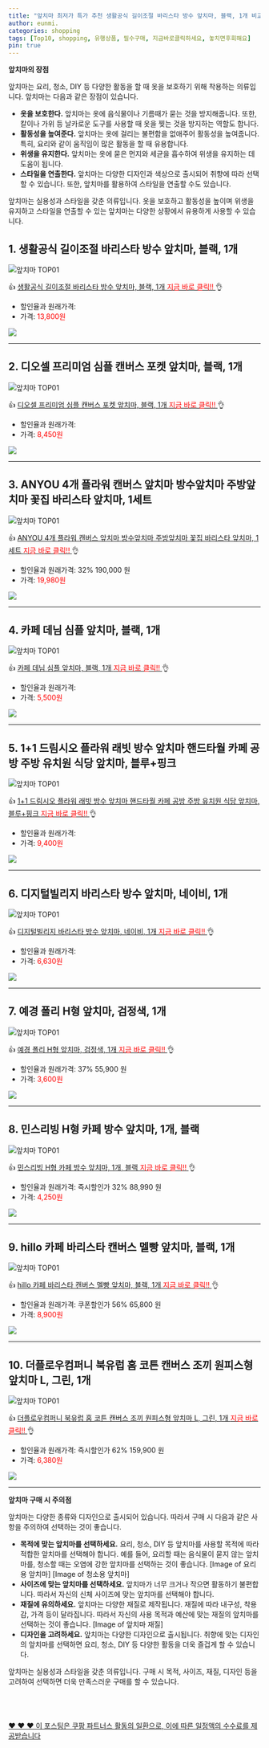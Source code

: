 ```yaml
---
title: "앞치마 최저가 특가 추천 생활공식 길이조절 바리스타 방수 앞치마, 블랙, 1개 비교 장점 구매가이드"
author: eunmi.
categories: shopping
tags: [Top10, shopping, 유행상품, 필수구매, 지금바로클릭하세요, 놓치면후회해요]
pin: true
---
```

**앞치마의 장점**

앞치마는 요리, 청소, DIY 등 다양한 활동을 할 때 옷을 보호하기 위해 착용하는 의류입니다. 앞치마는 다음과 같은 장점이 있습니다.

* **옷을 보호한다.** 앞치마는 옷에 음식물이나 기름때가 묻는 것을 방지해줍니다. 또한, 칼이나 가위 등 날카로운 도구를 사용할 때 옷을 찢는 것을 방지하는 역할도 합니다.
* **활동성을 높여준다.** 앞치마는 옷에 걸리는 불편함을 없애주어 활동성을 높여줍니다. 특히, 요리와 같이 움직임이 많은 활동을 할 때 유용합니다.
* **위생을 유지한다.** 앞치마는 옷에 묻은 먼지와 세균을 흡수하여 위생을 유지하는 데 도움이 됩니다.
* **스타일을 연출한다.** 앞치마는 다양한 디자인과 색상으로 출시되어 취향에 따라 선택할 수 있습니다. 또한, 앞치마를 활용하여 스타일을 연출할 수도 있습니다.

앞치마는 실용성과 스타일을 갖춘 의류입니다. 옷을 보호하고 활동성을 높이며 위생을 유지하고 스타일을 연출할 수 있는 앞치마는 다양한 상황에서 유용하게 사용할 수 있습니다.

   

## 1. 생활공식 길이조절 바리스타 방수 앞치마, 블랙, 1개

![앞치마 TOP01](https://thumbnail7.coupangcdn.com/thumbnails/remote/230x230ex/image/retail/images/2976874125525923-89b6e99b-abf1-4038-9845-3f6daa54665a.jpg)


👍 [생활공식 길이조절 바리스타 방수 앞치마, 블랙, 1개 <font color=red> 지금 바로 클릭!! </font> ](https://link.coupang.com/re/AFFSDP?lptag=AF3617701&subid=GithubCoopas&pageKey=6444077589&traceid=V0-153&itemId=13959813193&vendorItemId=81208855137) 👌 


- 할인율과 원래가격: 
- 가격: <span style='color:red'>13,800원</span>

[![](/discount_price.png)](https://link.coupang.com/re/AFFSDP?lptag=AF3617701&subid=GithubCoopas&pageKey=6444077589&traceid=V0-153&itemId=13959813193&vendorItemId=81208855137)

---


   

## 2. 디오셀 프리미엄 심플 캔버스 포켓 앞치마, 블랙, 1개

![앞치마 TOP01](https://thumbnail7.coupangcdn.com/thumbnails/remote/230x230ex/image/retail/images/9520408818532247-ce722b06-7f41-4166-b5a4-29f3106ca07a.jpg)


👍 [디오셀 프리미엄 심플 캔버스 포켓 앞치마, 블랙, 1개 <font color=red> 지금 바로 클릭!! </font> ](https://link.coupang.com/re/AFFSDP?lptag=AF3617701&subid=GithubCoopas&pageKey=7110400280&traceid=V0-153&itemId=17773505321&vendorItemId=78530288061) 👌 


- 할인율과 원래가격: 
- 가격: <span style='color:red'>8,450원</span>

[![](/discount_price.png)](https://link.coupang.com/re/AFFSDP?lptag=AF3617701&subid=GithubCoopas&pageKey=7110400280&traceid=V0-153&itemId=17773505321&vendorItemId=78530288061)

---


   

## 3. ANYOU 4개 플라워 캔버스 앞치마 방수앞치마 주방앞치마 꽃집 바리스타 앞치마, 1세트

![앞치마 TOP01](https://thumbnail7.coupangcdn.com/thumbnails/remote/230x230ex/image/vendor_inventory/f8c9/9459379f8edbf78051cd66132a5ef7b2db8436954ce41c2633058214996d.jpg)


👍 [ANYOU 4개 플라워 캔버스 앞치마 방수앞치마 주방앞치마 꽃집 바리스타 앞치마, 1세트 <font color=red> 지금 바로 클릭!! </font> ](https://link.coupang.com/re/AFFSDP?lptag=AF3617701&subid=GithubCoopas&pageKey=7173035726&traceid=V0-153&itemId=18075560662&vendorItemId=87403122113) 👌 


- 할인율과 원래가격: 32%  190,000   원
- 가격: <span style='color:red'>19,980원</span>

[![](/discount_price.png)](https://link.coupang.com/re/AFFSDP?lptag=AF3617701&subid=GithubCoopas&pageKey=7173035726&traceid=V0-153&itemId=18075560662&vendorItemId=87403122113)

---


   

## 4. 카페 데님 심플 앞치마, 블랙, 1개

![앞치마 TOP01](https://thumbnail7.coupangcdn.com/thumbnails/remote/230x230ex/image/retail/images/2021/05/27/18/1/c21284c0-8abb-4fff-a94a-c20a75a4c7c9.jpg)


👍 [카페 데님 심플 앞치마, 블랙, 1개 <font color=red> 지금 바로 클릭!! </font> ](https://link.coupang.com/re/AFFSDP?lptag=AF3617701&subid=GithubCoopas&pageKey=5581660993&traceid=V0-153&itemId=8922477059&vendorItemId=76209065112) 👌 


- 할인율과 원래가격: 
- 가격: <span style='color:red'>5,500원</span>

[![](/discount_price.png)](https://link.coupang.com/re/AFFSDP?lptag=AF3617701&subid=GithubCoopas&pageKey=5581660993&traceid=V0-153&itemId=8922477059&vendorItemId=76209065112)

---


   

## 5. 1+1 드림시오 플라워 래빗 방수 앞치마 핸드타월 카페 공방 주방 유치원 식당 앞치마, 블루+핑크

![앞치마 TOP01](https://thumbnail10.coupangcdn.com/thumbnails/remote/230x230ex/image/vendor_inventory/e2bc/01ae150a298f798402ed3b0196777ca1f47a9d65ef4412cc105fa8497401.jpg)


👍 [1+1 드림시오 플라워 래빗 방수 앞치마 핸드타월 카페 공방 주방 유치원 식당 앞치마, 블루+핑크 <font color=red> 지금 바로 클릭!! </font> ](https://link.coupang.com/re/AFFSDP?lptag=AF3617701&subid=GithubCoopas&pageKey=7226116438&traceid=V0-153&itemId=18323887240&vendorItemId=85468587547) 👌 


- 할인율과 원래가격: 
- 가격: <span style='color:red'>9,400원</span>

[![](/discount_price.png)](https://link.coupang.com/re/AFFSDP?lptag=AF3617701&subid=GithubCoopas&pageKey=7226116438&traceid=V0-153&itemId=18323887240&vendorItemId=85468587547)

---


   

## 6. 디지털빌리지 바리스타 방수 앞치마, 네이비, 1개

![앞치마 TOP01](https://thumbnail7.coupangcdn.com/thumbnails/remote/230x230ex/image/rs_quotation_api/53ghkllk/67e95b2036ef4c0697f300b27723c62c.jpg)


👍 [디지털빌리지 바리스타 방수 앞치마, 네이비, 1개 <font color=red> 지금 바로 클릭!! </font> ](https://link.coupang.com/re/AFFSDP?lptag=AF3617701&subid=GithubCoopas&pageKey=5569383790&traceid=V0-153&itemId=18852395382&vendorItemId=76150723996) 👌 


- 할인율과 원래가격: 
- 가격: <span style='color:red'>6,630원</span>

[![](/discount_price.png)](https://link.coupang.com/re/AFFSDP?lptag=AF3617701&subid=GithubCoopas&pageKey=5569383790&traceid=V0-153&itemId=18852395382&vendorItemId=76150723996)

---


   

## 7. 예경 폴리 H형 앞치마, 검정색, 1개

![앞치마 TOP01](https://thumbnail7.coupangcdn.com/thumbnails/remote/230x230ex/image/retail/images/1381204873116176-52450a90-11f5-4154-8d57-361d8af96438.jpg)


👍 [예경 폴리 H형 앞치마, 검정색, 1개 <font color=red> 지금 바로 클릭!! </font> ](https://link.coupang.com/re/AFFSDP?lptag=AF3617701&subid=GithubCoopas&pageKey=62733501&traceid=V0-153&itemId=214041208&vendorItemId=3511738540) 👌 


- 할인율과 원래가격: 37%  55,900   원
- 가격: <span style='color:red'>3,600원</span>

[![](/discount_price.png)](https://link.coupang.com/re/AFFSDP?lptag=AF3617701&subid=GithubCoopas&pageKey=62733501&traceid=V0-153&itemId=214041208&vendorItemId=3511738540)

---


   

## 8. 민스리빙 H형 카페 방수 앞치마, 1개, 블랙

![앞치마 TOP01](https://thumbnail10.coupangcdn.com/thumbnails/remote/230x230ex/image/retail/images/2023/09/05/16/2/ef57b291-3baf-4530-9ad7-3b7140142958.jpg)


👍 [민스리빙 H형 카페 방수 앞치마, 1개, 블랙 <font color=red> 지금 바로 클릭!! </font> ](https://link.coupang.com/re/AFFSDP?lptag=AF3617701&subid=GithubCoopas&pageKey=6765563911&traceid=V0-153&itemId=19902044371&vendorItemId=87089146693) 👌 


- 할인율과 원래가격: 즉시할인가 32%  88,990   원
- 가격: <span style='color:red'>4,250원</span>

[![](/discount_price.png)](https://link.coupang.com/re/AFFSDP?lptag=AF3617701&subid=GithubCoopas&pageKey=6765563911&traceid=V0-153&itemId=19902044371&vendorItemId=87089146693)

---


   

## 9. hillo 카페 바리스타 캔버스 멜빵 앞치마, 블랙, 1개

![앞치마 TOP01](https://thumbnail8.coupangcdn.com/thumbnails/remote/230x230ex/image/retail/images/2022/12/01/11/8/9a93b9ce-4b55-4de6-9288-66c041381389.jpg)


👍 [hillo 카페 바리스타 캔버스 멜빵 앞치마, 블랙, 1개 <font color=red> 지금 바로 클릭!! </font> ](https://link.coupang.com/re/AFFSDP?lptag=AF3617701&subid=GithubCoopas&pageKey=6937144659&traceid=V0-153&itemId=16808756182&vendorItemId=84130121394) 👌 


- 할인율과 원래가격: 쿠폰할인가 56%  65,800   원
- 가격: <span style='color:red'>8,900원</span>

[![](/discount_price.png)](https://link.coupang.com/re/AFFSDP?lptag=AF3617701&subid=GithubCoopas&pageKey=6937144659&traceid=V0-153&itemId=16808756182&vendorItemId=84130121394)

---


   

## 10. 더플로우컴퍼니 북유럽 홈 코튼 캔버스 조끼 원피스형 앞치마 L, 그린, 1개

![앞치마 TOP01](https://thumbnail8.coupangcdn.com/thumbnails/remote/230x230ex/image/retail/images/2020/07/21/16/7/2e33dfa3-9f23-4c78-8ff5-f4eaeb962c0a.jpg)


👍 [더플로우컴퍼니 북유럽 홈 코튼 캔버스 조끼 원피스형 앞치마 L, 그린, 1개 <font color=red> 지금 바로 클릭!! </font> ](https://link.coupang.com/re/AFFSDP?lptag=AF3617701&subid=GithubCoopas&pageKey=1853482813&traceid=V0-153&itemId=3150557297&vendorItemId=71138141014) 👌 


- 할인율과 원래가격: 즉시할인가 62%  159,900   원
- 가격: <span style='color:red'>6,380원</span>

[![](/discount_price.png)](https://link.coupang.com/re/AFFSDP?lptag=AF3617701&subid=GithubCoopas&pageKey=1853482813&traceid=V0-153&itemId=3150557297&vendorItemId=71138141014)

---
**앞치마 구매 시 주의점**

앞치마는 다양한 종류와 디자인으로 출시되어 있습니다. 따라서 구매 시 다음과 같은 사항을 주의하여 선택하는 것이 좋습니다.

* **목적에 맞는 앞치마를 선택하세요.** 요리, 청소, DIY 등 앞치마를 사용할 목적에 따라 적합한 앞치마를 선택해야 합니다. 예를 들어, 요리할 때는 음식물이 묻지 않는 앞치마를, 청소할 때는 오염에 강한 앞치마를 선택하는 것이 좋습니다.
[Image of 요리용 앞치마]
[Image of 청소용 앞치마]
* **사이즈에 맞는 앞치마를 선택하세요.** 앞치마가 너무 크거나 작으면 활동하기 불편합니다. 따라서 자신의 신체 사이즈에 맞는 앞치마를 선택해야 합니다.
* **재질에 유의하세요.** 앞치마는 다양한 재질로 제작됩니다. 재질에 따라 내구성, 착용감, 가격 등이 달라집니다. 따라서 자신의 사용 목적과 예산에 맞는 재질의 앞치마를 선택하는 것이 좋습니다.
[Image of 앞치마 재질]
* **디자인을 고려하세요.** 앞치마는 다양한 디자인으로 출시됩니다. 취향에 맞는 디자인의 앞치마를 선택하면 요리, 청소, DIY 등 다양한 활동을 더욱 즐겁게 할 수 있습니다.

앞치마는 실용성과 스타일을 갖춘 의류입니다. 구매 시 목적, 사이즈, 재질, 디자인 등을 고려하여 선택하면 더욱 만족스러운 구매를 할 수 있습니다.<br><br><br><br><br> [ ❤ ❤ ❤ 이 포스팅은 쿠팡 파트너스 활동의 일환으로, 이에 따른 일정액의 수수료를 제공받습니다](https://link.coupang.com/a/bcEFyh)